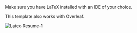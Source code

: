 Make sure you have LaTeX installed with an IDE of your choice.

This template also works with Overleaf.

![Latex-Resume-1](https://github.com/Ezra-Crowe/LaTeX-Recreation-of-MS-Word-Resume-Template/assets/124224030/fe024ce9-c10b-40db-a068-e1800f33f410)
